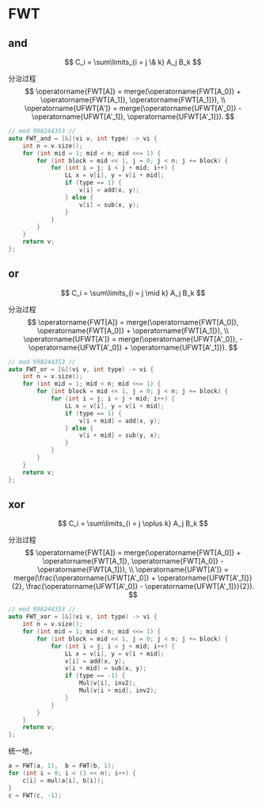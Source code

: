 # FWT

## and

$$
C_i = \sum\limits_{i = j \& k} A_j B_k
$$

分治过程
$$
\operatorname{FWT[A]} = merge(\operatorname{FWT[A_0]} + \operatorname{FWT[A_1]}, \operatorname{FWT[A_1]}), \\
\operatorname{UFWT[A']} = merge(\operatorname{UFWT[A'_0]} - \operatorname{UFWT[A'_1]}, \operatorname{UFWT[A'_1]}).
$$

```cpp
// mod 998244353 //
auto FWT_and = [&](vi v, int type) -> vi {
    int n = v.size();
    for (int mid = 1; mid < n; mid <<= 1) {
        for (int block = mid << 1, j = 0; j < n; j += block) {
            for (int i = j; i < j + mid; i++) {
                LL x = v[i], y = v[i + mid];
                if (type == 1) {
                    v[i] = add(x, y);
                } else {
                    v[i] = sub(x, y);
                }
            }
        }
    }
    return v;
};
```

## or

$$
C_i = \sum\limits_{i = j \mid k} A_j B_k
$$

分治过程
$$
\operatorname{FWT[A]} = merge(\operatorname{FWT[A_0]}, \operatorname{FWT[A_0]} + \operatorname{FWT[A_1]}), \\
\operatorname{UFWT[A']} = merge(\operatorname{UFWT[A'_0]}, -\operatorname{UFWT[A'_0]} + \operatorname{UFWT[A'_1]}).
$$

```cpp
// mod 998244353 //
auto FWT_or = [&](vi v, int type) -> vi {
    int n = v.size();
    for (int mid = 1; mid < n; mid <<= 1) {
        for (int block = mid << 1, j = 0; j < n; j += block) {
            for (int i = j; i < j + mid; i++) {
                LL x = v[i], y = v[i + mid];
                if (type == 1) {
                    v[i + mid] = add(x, y);
                } else {
                    v[i + mid] = sub(y, x);
                }
            }
        }
    }
    return v;
};
```

## xor

$$
C_i = \sum\limits_{i = j \oplus k} A_j B_k
$$

分治过程
$$
\operatorname{FWT[A]} = merge(\operatorname{FWT[A_0]} + \operatorname{FWT[A_1]}, \operatorname{FWT[A_0]} - \operatorname{FWT[A_1]}), \\
\operatorname{UFWT[A']} = merge(\frac{\operatorname{UFWT[A'_0]} + \operatorname{UFWT[A'_1]}}{2}, \frac{\operatorname{UFWT[A'_0]} - \operatorname{UFWT[A'_1]}}{2}).
$$

```cpp
// mod 998244353 //
auto FWT_xor = [&](vi v, int type) -> vi {
    int n = v.size();
    for (int mid = 1; mid < n; mid <<= 1) {
        for (int block = mid << 1, j = 0; j < n; j += block) {
            for (int i = j; i < j + mid; i++) {
                LL x = v[i], y = v[i + mid];
                v[i] = add(x, y);
                v[i + mid] = sub(x, y);
                if (type == -1) {
                    Mul(v[i], inv2);
                    Mul(v[i + mid], inv2);
                }
            }
        }
    }
    return v;
};

```

统一地，

```cpp
a = FWT(a, 1),  b = FWT(b, 1);
for (int i = 0; i < (1 << n); i++) {
    c[i] = mul(a[i], b[i]);
}
c = FWT(c, -1);
```

